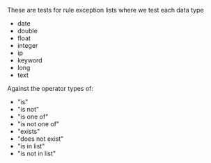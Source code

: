 These are tests for rule exception lists where we test each data type
* date
* double
* float
* integer
* ip
* keyword
* long
* text

Against the operator types of:
* "is"
* "is not"
* "is one of"
* "is not one of"
* "exists"
* "does not exist"
* "is in list"
* "is not in list"